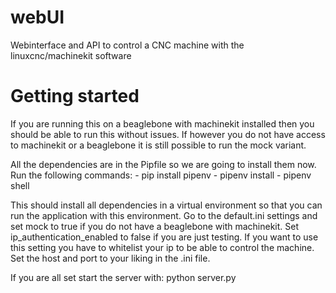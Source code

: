 # webUI
Webinterface and API to control a CNC machine with the linuxcnc/machinekit software

# Getting started
If you are running this on a beaglebone with machinekit installed then you should be able to run this without issues.
If however you do not have access to machinekit or a beaglebone it is still possible to run the mock variant.

All the dependencies are in the Pipfile so we are going to install them now. 
Run the following commands:
    - pip install pipenv
    - pipenv install 
    - pipenv shell

This should install all dependencies in a virtual environment so that you can run the application with this environment.
Go to the default.ini settings and set mock to true if you do not have a beaglebone with machinekit. 
Set ip_authentication_enabled to false if you are just testing. If you want to use this setting you have to whitelist your ip to be able to control the machine.
Set the host and port to your liking in the .ini file.

If you are all set start the server with: python server.py

